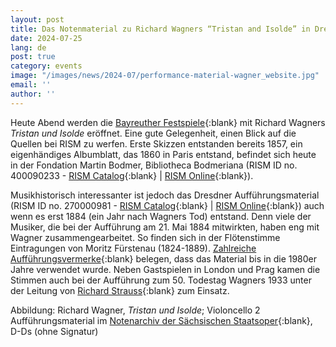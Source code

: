 ```yaml
---
layout: post
title: Das Notenmaterial zu Richard Wagners “Tristan and Isolde” in Dresden
date: 2024-07-25
lang: de
post: true
category: events
image: "/images/news/2024-07/performance-material-wagner_website.jpg"
email: ''
author: ''
---
```


Heute Abend werden die [Bayreuther Festspiele](https://www.bayreuther-festspiele.de/startseite){:blank} mit Richard Wagners _Tristan und Isolde_ eröffnet. Eine gute Gelegenheit, einen Blick auf die Quellen bei RISM zu werfen. Erste Skizzen entstanden bereits 1857, ein eigenhändiges Albumblatt, das 1860 in Paris entstand, befindet sich heute in der Fondation Martin Bodmer, Bibliotheca Bodmeriana (RISM ID no. 400090233 - [RISM Catalog](https://opac.rism.info/search?id=400090233&View=rism){:blank} \| [RISM Online](https://rism.online/sources/400090233){:blank}). 

Musikhistorisch interessanter ist jedoch das Dresdner Aufführungsmaterial (RISM ID no. 270000981 - [RISM Catalog](https://opac.rism.info/search?id=270000981&View=rism){:blank} \| [RISM Online](https://rism.online/sources/270000981){:blank}) auch wenn es erst 1884 (ein Jahr nach Wagners Tod) entstand. Denn viele der Musiker, die bei der Aufführung am 21. Mai 1884 mitwirkten, haben eng mit Wagner zusammengearbeitet. So finden sich in der Flötenstimme Eintragungen von Moritz Fürstenau (1824-1889). [Zahlreiche Aufführungsvermerke](https://sachsen.digital/werkansicht?tx_dlf[id]=5616&tx_dlf[page]=635){:blank} belegen, dass das Material bis in die 1980er Jahre verwendet wurde. Neben Gastspielen in London und Prag kamen die Stimmen auch bei der Aufführung zum 50. Todestag Wagners 1933 unter der Leitung von [Richard Strauss]( https://sachsen.digital/werkansicht?tx_dlf[id]=5609&tx_dlf[page]=272){:blank} zum Einsatz.

Abbildung: Richard Wagner, _Tristan und Isolde_; Violoncello 2 Aufführungsmaterial im [Notenarchiv der Sächsischen Staatsoper](https://sachsen.digital/werkansicht?tx_dlf[id]=5609&tx_dlf[page]=272){:blank}, D-Ds (ohne Signatur) 
